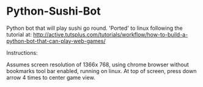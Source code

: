Python-Sushi-Bot
================

Python bot that will play sushi go round.
'Ported' to linux following the tutorial at:
http://active.tutsplus.com/tutorials/workflow/how-to-build-a-python-bot-that-can-play-web-games/

Instructions:

Assumes screen resolution of 1366x 768,
using chrome browser without bookmarks tool bar enabled,
running on linux.
At top of screen, press down arrow 4 times to center game view.
